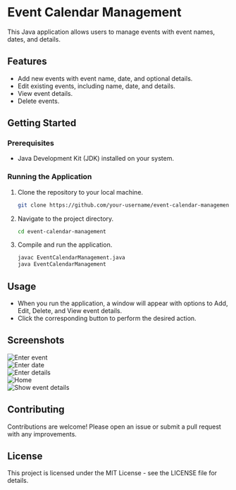 # Event Calendar Management

This Java application allows users to manage events with event names, dates, and details.

## Features

- Add new events with event name, date, and optional details.
- Edit existing events, including name, date, and details.
- View event details.
- Delete events.

## Getting Started

### Prerequisites

- Java Development Kit (JDK) installed on your system.

### Running the Application

1. Clone the repository to your local machine.
   ```bash
   git clone https://github.com/your-username/event-calendar-management.git
2. Navigate to the project directory.
   ```bash
   cd event-calendar-management
3. Compile and run the application.
   ```bash
   javac EventCalendarManagement.java
   java EventCalendarManagement

## Usage

- When you run the application, a window will appear with options to Add, Edit, Delete, and View event details.
- Click the corresponding button to perform the desired action.


## Screenshots
![Enter event](https://github.com/Pankaj-Bind/event-calendar-management/blob/main/output/enter%20event.png) <br>
![Enter date](https://github.com/Pankaj-Bind/event-calendar-management/blob/main/output/enter%20date.png) <br>
![Enter details](https://github.com/Pankaj-Bind/event-calendar-management/blob/main/output/enter%20details.png) <br>
![Home](https://github.com/Pankaj-Bind/event-calendar-management/blob/main/output/home.png) <br>
![Show event details](https://github.com/Pankaj-Bind/event-calendar-management/blob/main/output/show%20event%20details.png) <br>


## Contributing

Contributions are welcome! Please open an issue or submit a pull request with any improvements.

## License

This project is licensed under the MIT License - see the LICENSE file for details.


